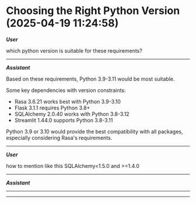 <!-- Generated by SpecStory -->

# Choosing the Right Python Version (2025-04-19 11:24:58)

_**User**_

which python version is suitable for these requirements?

---

_**Assistant**_

Based on these requirements, Python 3.9-3.11 would be most suitable.

Some key dependencies with version constraints:
- Rasa 3.6.21 works best with Python 3.9-3.10
- Flask 3.1.1 requires Python 3.8+
- SQLAlchemy 2.0.40 works with Python 3.8-3.12
- Streamlit 1.44.0 supports Python 3.8-3.11

Python 3.9 or 3.10 would provide the best compatibility with all packages, especially considering Rasa's requirements.

---

_**User**_

how to mention like this  SQLAlchemy<1.5.0 and >=1.4.0

---

_**Assistant**_



---



---

